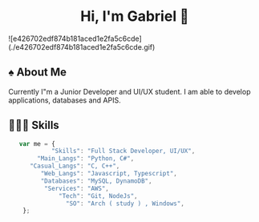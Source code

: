 <h1 style="text-align: center;">Hi, I'm Gabriel 👋</h1>
![e426702edf874b181aced1e2fa5c6cde](./e426702edf874b181aced1e2fa5c6cde.gif)

<br/>

## ♠ About Me
Currently I"m a Junior Developer and UI/UX student. I am able to develop applications, databases and APIS.

## 👨🏻‍💻 Skills
```ts
   var me = {
            "Skills": "Full Stack Developer, UI/UX",
        "Main_Langs": "Python, C#",
      "Casual_Langs": "C, C++", 
         "Web_Langs": "Javascript, Typescript",
         "Databases": "MySQL, DynamoDB",
          "Services": "AWS",
              "Tech": "Git, NodeJs",
                "SO": "Arch ( study ) , Windows",
    };

```
